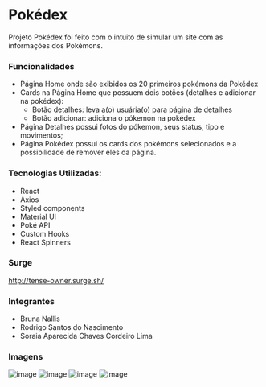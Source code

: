 # Pokédex

Projeto Pokédex foi feito com o intuito de simular um site com as informações dos Pokémons.

### Funcionalidades

- Página Home onde são exibidos os 20 primeiros pokémons da Pokédex
- Cards na Página Home que possuem dois botões (detalhes e adicionar na pokédex):
  - Botão detalhes: leva a(o) usuária(o) para página de detalhes
  - Botão adicionar: adiciona o pókemon na pokédex
- Página Detalhes possui fotos do pókemon, seus status, tipo e movimentos;
- Página Pokédex possui os cards dos pokémons selecionados e a possibilidade de remover eles da página.

### Tecnologias Utilizadas:

- React
- Axios
- Styled components
- Material UI
- Poké API
- Custom Hooks
- React Spinners

### Surge 

http://tense-owner.surge.sh/

### Integrantes

- Bruna Nallis
- Rodrigo Santos do Nascimento
- Soraia Aparecida Chaves Cordeiro Lima

### Imagens

![image](https://media.discordapp.net/attachments/908398260580929567/930080534770614303/unknown.png?width=765&height=430)
![image](https://media.discordapp.net/attachments/908398260580929567/930080609865449513/unknown.png?width=765&height=430)
![image](https://media.discordapp.net/attachments/908398260580929567/930080730346840064/unknown.png?width=765&height=430)
![image](https://media.discordapp.net/attachments/908398260580929567/930081997894852638/unknown.png?width=765&height=430)

